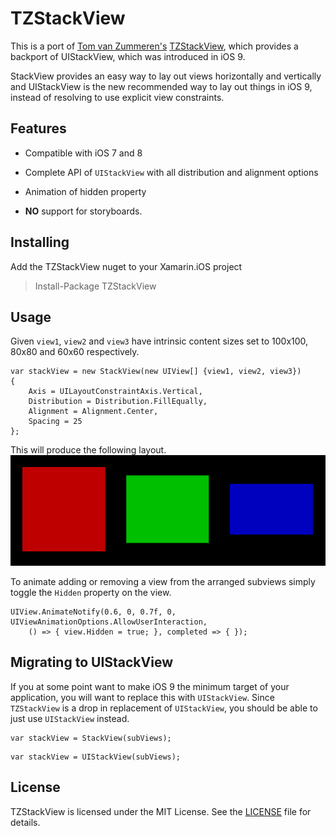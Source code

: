 # TZStackView
This is a port of [Tom van Zummeren's][tvz] [TZStackView][tzstackview], which provides a backport of UIStackView, which was introduced in iOS 9.

StackView provides an easy way to lay out views horizontally and vertically and UIStackView is the new recommended way to lay out things in iOS 9,
instead of resolving to use explicit view constraints.

## Features
- Compatible with iOS 7 and 8
- Complete API of `UIStackView` with all distribution and alignment options
- Animation of hidden property

- **NO** support for storyboards.

## Installing
Add the TZStackView nuget to your Xamarin.iOS project

> Install-Package TZStackView

## Usage
Given `view1`, `view2` and `view3` have intrinsic content sizes set to 100x100, 80x80 and 60x60 respectively.

```
var stackView = new StackView(new UIView[] {view1, view2, view3})
{
    Axis = UILayoutConstraintAxis.Vertical,
    Distribution = Distribution.FillEqually,
    Alignment = Alignment.Center,
    Spacing = 25
};
```

This will produce the following layout.
![Layout Example][layout]

To animate adding or removing a view from the arranged subviews simply toggle the `Hidden` property on the view.

```
UIView.AnimateNotify(0.6, 0, 0.7f, 0, UIViewAnimationOptions.AllowUserInteraction, 
	() => { view.Hidden = true; }, completed => { });
```

## Migrating to UIStackView
If you at some point want to make iOS 9 the minimum target of your application, you will want to replace this with `UIStackView`.
Since `TZStackView` is a drop in replacement of `UIStackView`, you should be able to just use `UIStackView` instead.

```
var stackView = StackView(subViews);
```

```
var stackView = UIStackView(subViews);
```

## License
TZStackView is licensed under the MIT License. See the [LICENSE](/LICENSE) file for details.

[tvz]: https://github.com/tomvanzummeren
[tzstackview]: https://github.com/tomvanzummeren/TZStackView
[layout]: /assets/layout-example.png